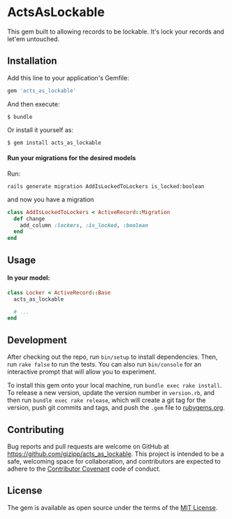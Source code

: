 # ActsAsLockable

This gem built to allowing records to be lockable. It's lock your records and let'em untouched.

## Installation

Add this line to your application's Gemfile:

```ruby
gem 'acts_as_lockable'
```

And then execute:

    $ bundle

Or install it yourself as:

    $ gem install acts_as_lockable

#### Run your migrations for the desired models

Run:

``` shell
rails generate migration AddIsLockedToLockers is_locked:boolean
```

and now you have a migration

``` ruby
class AddIsLockedToLockers < ActiveRecord::Migration
  def change
    add_column :lockers, :is_locked, :boolean
  end
end
```

## Usage

#### In your model:

``` ruby
class Locker < ActiveRecord::Base
  acts_as_lockable

  # ...
end
```


## Development

After checking out the repo, run `bin/setup` to install dependencies. Then, run `rake false` to run the tests. You can also run `bin/console` for an interactive prompt that will allow you to experiment.

To install this gem onto your local machine, run `bundle exec rake install`. To release a new version, update the version number in `version.rb`, and then run `bundle exec rake release`, which will create a git tag for the version, push git commits and tags, and push the `.gem` file to [rubygems.org](https://rubygems.org).

## Contributing

Bug reports and pull requests are welcome on GitHub at https://github.com/gizipp/acts_as_lockable. This project is intended to be a safe, welcoming space for collaboration, and contributors are expected to adhere to the [Contributor Covenant](contributor-covenant.org) code of conduct.


## License

The gem is available as open source under the terms of the [MIT License](http://opensource.org/licenses/MIT).


